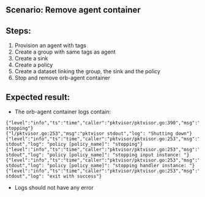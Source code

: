 ## Scenario: Remove agent container

Steps:
-  
1. Provision an agent with tags
2. Create a group with same tags as agent
3. Create a sink
4. Create a policy
5. Create a dataset linking the group, the sink and the policy
6. Stop and remove orb-agent container

Expected result:
-
- The orb-agent container logs contain:
```
{"level":"info","ts":"time","caller":"pktvisor/pktvisor.go:390","msg":"pktvisor stopping"}
{"l/pktvisor.go:253","msg":"pktvisor stdout","log": "Shutting down"}
{"level":"info","ts":"time","caller":"pktvisor/pktvisor.go:253","msg":"pktvisor stdout","log": "policy [policy_name]": "stopping"}
{"level":"info","ts":"time","caller":"pktvisor/pktvisor.go:253","msg":"pktvisor stdout","log": "policy [policy_name]": "stopping input instance: "}
{"level":"info","ts":"time","caller":"pktvisor/pktvisor.go:253","msg":"pktvisor stdout","log": "policy [policy_name]": "stopping handler instance: "}
{"level":"info","ts":"time","caller":"pktvisor/pktvisor.go:253","msg":"pktvisor stdout","log": "exit with success"}
```
- Logs should not have any error
